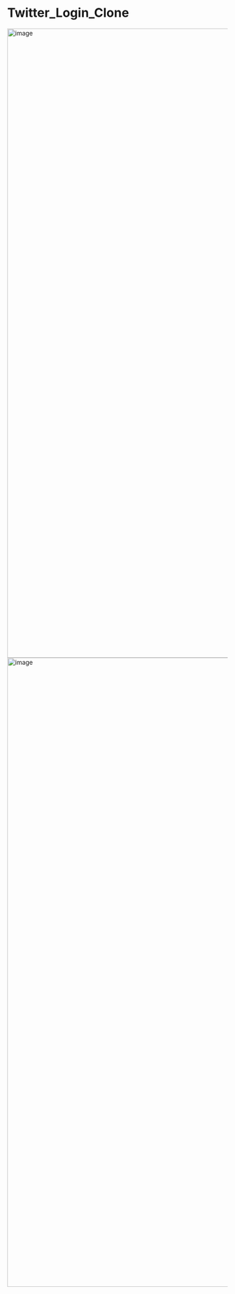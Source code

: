 # Twitter_Login_Clone
<img width="1440" alt="image" src="https://user-images.githubusercontent.com/91477046/209614824-f5094b3c-509d-42d0-8f75-9ac2feae596f.png">
<img width="1440" alt="image" src="https://user-images.githubusercontent.com/91477046/209616425-aba3a25e-5f3f-4f6b-bd04-50499df48675.png">
